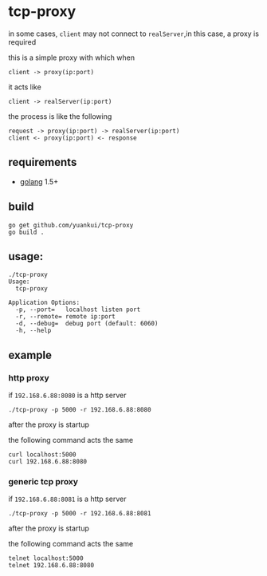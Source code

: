 # tcp-proxy

in some cases, `client` may not connect to `realServer`,in this case, a proxy is required

this is a simple proxy with which when 

	client -> proxy(ip:port)

it acts like 
	
	client -> realServer(ip:port)


the process is like the following

	request -> proxy(ip:port) -> realServer(ip:port)
	client <- proxy(ip:port) <- response

## requirements

- [golang](http://golang.org) 1.5+

## build

	go get github.com/yuankui/tcp-proxy
	go build .

## usage:

```
./tcp-proxy
Usage:
  tcp-proxy

Application Options:
  -p, --port=   localhost listen port
  -r, --remote= remote ip:port
  -d, --debug=  debug port (default: 6060)
  -h, --help
```

## example

### http proxy

if `192.168.6.88:8080` is a http server

	./tcp-proxy -p 5000 -r 192.168.6.88:8080
	
after the proxy is startup	

the following command acts the same

	curl localhost:5000
	curl 192.168.6.88:8080
	
### generic tcp proxy

if `192.168.6.88:8081` is a http server

	./tcp-proxy -p 5000 -r 192.168.6.88:8081
	
after the proxy is startup	

the following command acts the same

	telnet localhost:5000
	telnet 192.168.6.88:8080
